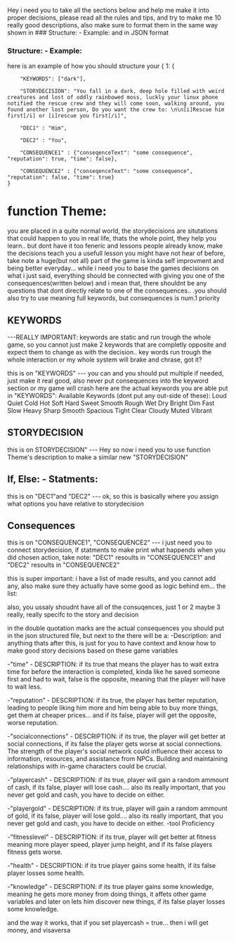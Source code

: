 
Hey i need you to take all the sections below and help me make it into proper decisions, please read all the rules and tips, and try to make me 10 really good descriptions, also make sure to format them in the same way shown in ### Structure: - Example: and in JSON format
### Structure: - Example:
here is an example of how you should structure your 
{
   1: {
   
        "KEYWORDS": ["dark"],
        
        "STORYDECISION": "You fall in a dark, deep hole filled with weird creatures and lost of oddly rainbowed moss, luckly your linux phone notified the rescue crew and they will come soon, walking around, you found another lost person, Do you want the crew to: \n\n[i]Rescue him first[/i] or [i]rescue you first[/i]",
        
        "DEC1" : "Him",
        
        "DEC2" : "You",
        
        "CONSEQUENCE1" : {"conseqenceText": "some consequence", "reputation": true, "time": false},
        
		"CONSEQUENCE2" : {"conseqenceText": "some consequence", "reputation": false, "time": true}
    }
# function Theme:
you are placed in a quite normal world, the storydecisions are situtations that could happen to you in real life, thats the whole point, they help you learn.. but dont have it too feneric and lessons people already know, make the decisions teach you a usefull lesson you might have not hear of before, take note a huge(but not all) part of the game is kinda self improvment and being better everyday...  while i need you to base the games decisions on what i just said, everything should be connected with giving you one of the consequences(written below) and i mean that, there shouldnt be any questions that dont directly relate to one of the consequences.. .you should also try to use meaning full keywords, but consequences is num.1 priority

## KEYWORDS

---REALLY IMPORTANT: keywords are static and run trough the whole game, so you cannot just make 2 keywords that are completly opposite and expect them to change as with the decision.. key words run trough the whole interaction or my whole system will brake and chrase, got it?

this is on "KEYWORDS" --- you can and you should put multiple if needed, just make it real good, also never put consequences into the keyword section or my game will crash here are the actual keywords you are able put in "KEYWORDS":
Available Keywords (dont put any out-side of these):
Loud
Quiet
Cold
Hot
Soft
Hard
Sweet
Smooth
Rough
Wet
Dry
Bright
Dim
Fast
Slow
Heavy
Sharp
Smooth
Spacious
Tight
Clear
Cloudy
Muted
Vibrant
## STORYDECISION
this is on STORYDECISION" --- Hey so now i need you to use function Theme's description to make a similar new "STORYDECISION"


## If, Else: - Statments:
this is on "DEC1"and "DEC2" --- ok, so this is basically where you assign what options you have relative to storydecision

## Consequences 
this is on "CONSEQUENCE1", "CONSEQUENCE2" --- i just need you to connect storydecision, if statments to make print what happends when you did chosen action, take note:
"DEC1" resoults in "CONSEQUENCE1" and "DEC2" resoults in "CONSEQUENCE2"

this is super important: i have a list of made results, and you cannot add any, also make sure they actually have some good as logic behind em... the list:

also, you ussaly shoudnt have all of the consuqences, just 1 or 2 maybe 3 really, really specifc to the story and decision

in the double quotation marks are the actual consequences you should put in the json structured file, but next to the there will be a: -Description: and anything thats after this, is just for you to have context and know how to make good story decisions based on these game variables

-"time"  - DESCRIPTION: if its true that means the player has to wait extra time for before the interaction is completed, kinda like he saved someone first and had to wait, false is the opposite, meaning that the player will have to wait less.

-"reputation"  - DESCRIPTION: if its true, the player has better reputation, leading to people liking him more and him being able to buy more things, get them at cheaper prices... and if its false, player will get the opposite, worse reputation.

-"socialconnections" - DESCRIPTION: if its true, the player will get better at social connections, if its false the player gets worse at social connections. The strength of the player's social network could influence their access to information, resources, and assistance from NPCs. Building and maintaining relationships with in-game characters could be crucial.

-"playercash"  - DESCRIPTION: if its true, player will gain a random ammount of cash, if its false, player will lose cash.... also its really important, that you never get gold and cash, you have to decide on either.

-"playergold"   - DESCRIPTION: if its true, player will gain a random ammount of gold, if its false, player will lose gold.... also its really important, that you never get gold and cash, you have to decide on either.
-tool Proficiency

-"fitnesslevel"   - DESCRIPTION: if its true, player will get better at fitness meaning more player speed, player jump height, and if its false players fitness gets worse.

-"health"  - DESCRIPTION: if its true player gains some health, if its false player losses some health.

-"knowledge"  - DESCRIPTION: if its true player gains some knowledge, meaning he gets more money from doing things, it affets other game variables and later on lets him discover new things, if its false player losses some knowledge.


and the way it works, that if you set playercash = true... then i will get money, and visaversa 